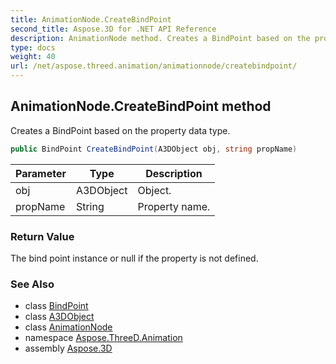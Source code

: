 ```yaml
---
title: AnimationNode.CreateBindPoint
second_title: Aspose.3D for .NET API Reference
description: AnimationNode method. Creates a BindPoint based on the property data type
type: docs
weight: 40
url: /net/aspose.threed.animation/animationnode/createbindpoint/
---
```

## AnimationNode.CreateBindPoint method

Creates a BindPoint based on the property data type.

```csharp
public BindPoint CreateBindPoint(A3DObject obj, string propName)
```

| Parameter | Type | Description |
| --- | --- | --- |
| obj | A3DObject | Object. |
| propName | String | Property name. |

### Return Value

The bind point instance or null if the property is not defined.

### See Also

* class [BindPoint](../../bindpoint/)
* class [A3DObject](../../../aspose.threed/a3dobject/)
* class [AnimationNode](../)
* namespace [Aspose.ThreeD.Animation](../../../aspose.threed.animation/)
* assembly [Aspose.3D](../../../)


